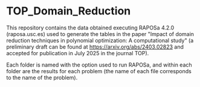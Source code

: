 # TOP_Domain_Reduction

This repository contains the data obtained executing RAPOSa 4.2.0 (raposa.usc.es) used to generate the tables in the paper "Impact of domain reduction techniques in polynomial optimization: A computational study" (a preliminary draft can be found at https://arxiv.org/abs/2403.02823 and accepted for publication in July 2025 in the journal TOP).

Each folder is named with the option used to run RAPOSa, and within each folder are the results for each problem (the name of each file corresponds to the name of the problem).

